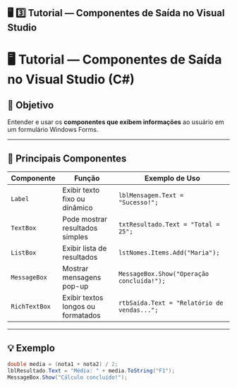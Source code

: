## 🖥️ **3️⃣ Tutorial — Componentes de Saída no Visual Studio**

# 🖥️ Tutorial — Componentes de Saída no Visual Studio (C#)

## 🎯 Objetivo
Entender e usar os **componentes que exibem informações** ao usuário em um formulário Windows Forms.

---

## 🔹 Principais Componentes

| Componente | Função | Exemplo de Uso |
|-------------|--------|----------------|
| `Label` | Exibir texto fixo ou dinâmico | `lblMensagem.Text = "Sucesso!";` |
| `TextBox` | Pode mostrar resultados simples | `txtResultado.Text = "Total = 25";` |
| `ListBox` | Exibir lista de resultados | `lstNomes.Items.Add("Maria");` |
| `MessageBox` | Mostrar mensagens pop-up | `MessageBox.Show("Operação concluída!");` |
| `RichTextBox` | Exibir textos longos ou formatados | `rtbSaida.Text = "Relatório de vendas...";` |

---

## 💡 Exemplo
```csharp
double media = (nota1 + nota2) / 2;
lblResultado.Text = "Média: " + media.ToString("F1");
MessageBox.Show("Cálculo concluído!");
```
